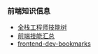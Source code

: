 ### 前端知识信息



- [全栈工程师技能树](https://github.com/geekcompany/full-stack-tree)
- [前端技能汇总](https://github.com/JacksonTian/fks)
- [frontend-dev-bookmarks](https://github.com/dypsilon/frontend-dev-bookmarks)